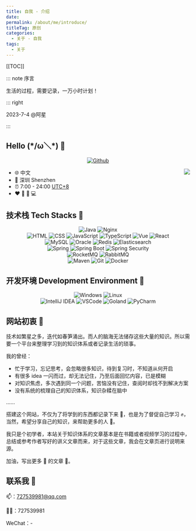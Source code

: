 ```yaml
---
title: 自我 - 介绍
date: 
permalink: /about/me/introduce/
titleTag: 原创
categories:
  - 关于 - 自我
tags:
  - 关于
---
```


[[TOC]]

::: note 序言

生活的过程，需要记录，一万小时计划！

::: right

2023-7-4 @阿星

:::



<!-- more -->

## Hello (\*/ω＼*) 👋

<p align="center">
  <a href="https://github.com/mijingdui" target="_blank"><img src="https://img.shields.io/badge/Github-262968.svg?&style=flat-square&logo=github&logoColor=white&longCache=true" alt="Github"></a>
</p>


<p align="center">
  <a href="https://github.com/mijingduI/">
  <img align="right" src="https://github-readme-stats.vercel.app/api?username=mijingduI&theme=algolia&count_private=true&show_icons=true" />
    </a>
</p>

- :globe_with_meridians: 中文
- :office: 深圳 Shenzhen
- :alarm_clock: 7:00 - 24:00 [UTC+8](https://time.is/UTC+8)
- :heart: 🏀 🏃‍ 💻 

## 技术栈 Tech Stacks 🐾

<p align="center">
    <img alt="Java" src="https://img.shields.io/badge/Java-3572a5?style=flat-square&logo=CoffeeScript&logoColor=white">
    <img alt="Nginx" src="https://img.shields.io/badge/Nginx-009639?style=flat-square&logo=Nginx&logoColor=white">
    <br/>
    <img alt="HTML" src="https://img.shields.io/badge/HTML-E34F26?style=flat-square&logo=html5&logoColor=white">
    <img alt="CSS" src="https://img.shields.io/badge/CSS-563d7c?style=flat-square&logo=css3">
    <img alt="JavaScript" src="https://img.shields.io/badge/JavaScript-3655FF?style=flat-square&logo=javascript&logoColor=white">
    <img alt="TypeScript" src="https://img.shields.io/badge/TypeScript-3178C6?style=flat-square&logo=typescript&logoColor=white">
    <img alt="Vue" src="https://img.shields.io/badge/Vue.js-4FC08D?style=flat-square&logo=vue.js&logoColor=white">
    <img alt="React" src="https://img.shields.io/badge/React-0088CC?style=flat-square&logo=React&logoColor=white">
    <br/>
    <img alt="MySQL" src="https://img.shields.io/badge/MySQL-4479A1?style=flat-square&logo=MySQL&logoColor=white">
    <img alt="Oracle" src="https://img.shields.io/badge/Oracle-F80000?style=flat-square&logo=Oracle&logoColor=white">
    <img alt="Redis" src="https://img.shields.io/badge/Redis-DC382D?style=flat-square&logo=Redis&logoColor=white">
    <img alt="Elasticsearch" src="https://img.shields.io/badge/Elasticsearch-005571?style=flat-square&logo=Elasticsearch&logoColor=white">
    <br/>
    <img alt="Spring" src="https://img.shields.io/badge/Spring-6DB33F?style=flat-square&logo=Spring&logoColor=white">
    <img alt="Spring Boot" src="https://img.shields.io/badge/Spring Boot-bc8362?style=flat-square&logo=Spring-Boot&logoColor=white">
    <img alt="Spring Security" src="https://img.shields.io/badge/Spring Security-555555?style=flat-square&logo=Spring-Security&logoColor=white">
    <br/>
    <img alt="RocketMQ" src="https://img.shields.io/badge/RocketMQ-D77310?style=flat-square&logo=Apache RocketMQ&logoColor=white">
    <img alt="RabbitMQ" src="https://img.shields.io/badge/RabbitMQ-FF6600?style=flat-square&logo=RabbitMQ&logoColor=white">
    <br/>
    <img alt="Maven" src="https://img.shields.io/badge/Maven-3D95CE?style=flat-square&logo=MakerBot&logoColor=white">
    <img alt="Git" src="https://img.shields.io/badge/Git-F05032?style=flat-square&logo=Git&logoColor=white">
    <img alt="Docker" src="https://img.shields.io/badge/Docker-2496ED?style=flat-square&logo=Docker&logoColor=white">
</p>




## 开发环境 Development Environment 🍻

<p align="center">
    <img alt="Windows" src="https://img.shields.io/badge/Windows-0078D6?style=flat-square&logo=Windows&logoColor=white">
    <img alt="Linux" src="https://img.shields.io/badge/Linux-FCC624?style=flat-square&logo=Linux&logoColor=black">
    <br/>
    <img alt="IntelliJ IDEA" src="https://img.shields.io/badge/IntelliJ IDEA-000000?style=flat-square&logo=IntelliJ-IDEA&logoColor=white">
    <img alt="VSCode" src="https://img.shields.io/badge/VSCode-3860c4?style=flat-square&logo=visual-studio-code&logoColor=white">
    <img alt="Goland" src="https://img.shields.io/badge/Goland-blue?logo=goland&logoColor=white">
    <img alt="PyCharm" src="https://img.shields.io/badge/PyCharm-green?logo=PyCharm&logoColor=white">
</p>

## 网站初衷 🎨

技术如繁星之多，迭代如春笋涌出。而人的脑海无法储存这些大量的知识。所以需要一个平台来整理学习到的知识体系或者记录生活的琐事。

我的曾经：

- 忙于学习，忘记思考，会忽略很多知识，待到复习时，不知道从何开启
- 有很多 idea 一闪而过，却无法记住，乃至后面回忆内容，已是模糊
- 对知识焦虑，多次遇到同一个问题，苦恼没有记住，查阅时却找不到解决方案
- 没有系统的梳理自己的知识体系，知识杂糅在脑中

......

搭建这个网站，不仅为了将学到的东西都记录下来 📌，也是为了督促自己学习 ✊，当然，希望分享自己的知识，来帮助更多的人 🦾。

我只是个初学者，本站关于知识体系的文章基本是在书籍或者视频学习的过程中，总结或参考作者写好的讲义文章而来，对于这些文章，我会在文章页进行说明来源。

加油，写出更多 💯 的文章 📄。

## 联系我 💬

📫：727539981@qq.com

🐧🐧：727539981

WeChat：-

